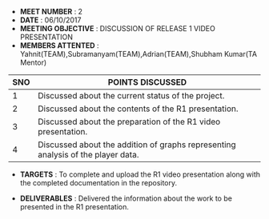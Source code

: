 * **MEET NUMBER** : 2
* **DATE** :  06/10/2017
* **MEETING OBJECTIVE** : DISCUSSION OF RELEASE 1 VIDEO PRESENTATION
* **MEMBERS ATTENTED** : Yahnit(TEAM),Subramanyam(TEAM),Adrian(TEAM),Shubham Kumar(TA Mentor)

SNO | POINTS DISCUSSED
---- | ----
1 |  Discussed about the current status of the project.
2 |  Discussed about the contents of the R1 presentation.
3 |  Discussed about the preparation of the R1 video presentation.
4 |  Discussed about the addition of graphs representing analysis of the player data.

* **TARGETS** : To complete and upload the R1 video presentation along with the completed documentation in the repository.

* **DELIVERABLES** : Delivered the information about the work to be presented in the R1 presentation.

